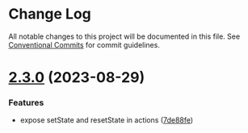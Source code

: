 # Change Log

All notable changes to this project will be documented in this file.
See [Conventional Commits](https://conventionalcommits.org) for commit guidelines.

# [2.3.0](https://github.com/vocoWone/reaux/compare/reaux@2.2.1...reaux@2.3.0) (2023-08-29)

### Features

- expose setState and resetState in actions ([7de88fe](https://github.com/vocoWone/reaux/commit/7de88feef108c27eeaf39c757140c13603a74699))
